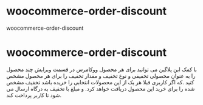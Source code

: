 # woocommerce-order-discount
woocommerce-order-discount
# woocommerce-order-discount
 با کمک این پلاگین می توانید برای هر محصول ووکامرس در قسمت ویرایش چند محصول را به عنوان محصولی تخفیفی و نوع تخفیف و مقدار تخفیف را برای هر محصول مشخص کنید .که اگر کاربری قبلا هر یک از این محصولات انتخابی را خریده باشد تخفیف مشخص شده را برای خرید این محصول دریافت خواهد کرد. و مبلغ با تخفیف به درگاه ارسال می شود تا کاربر پرداخت کند.
